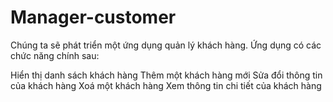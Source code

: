 # Manager-customer
Chúng ta sẽ phát triển một ứng dụng quản lý khách hàng. Ứng dụng có các chức năng chính sau:

Hiển thị danh sách khách hàng
Thêm một khách hàng mới
Sửa đổi thông tin của khách hàng
Xoá một khách hàng
Xem thông tin chi tiết của khách hàng
